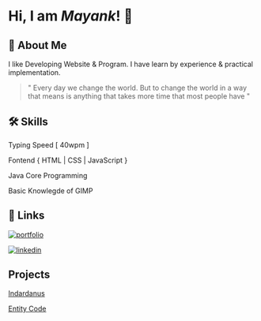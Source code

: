 # Hi, I am _Mayank_! 👋

## 🚀 About Me

I like Developing Website & Program.
I have learn by experience & practical implementation.

<!--

## Other Common Github Profile Sections
👩‍💻 I'm currently working on...

🧠 I'm currently learning...

👯‍♀️ I'm looking to collaborate on...

🤔 I'm looking for help with...

💬 Ask me about...

📫 How to reach me...

😄 Pronouns...

⚡️ Fun fact...


## 🔗 Links
[![portfolio](https://img.shields.io/badge/my_portfolio-000?style=for-the-badge&logo=ko-fi&logoColor=white)](https://katherineoelsner.com/)
[![linkedin](https://img.shields.io/badge/linkedin-0A66C2?style=for-the-badge&logo=linkedin&logoColor=white)](https://www.linkedin.com/)
[![twitter](https://img.shields.io/badge/twitter-1DA1F2?style=for-the-badge&logo=twitter&logoColor=white)](https://twitter.com/)

## 🛠 Skills
Javascript, HTML, CSS...

## Deployment

To deploy this project run

```bash
  npm run deploy
```

## Documentation

[Documentation](https://linktodocumentation)

## Screenshots

![App Screenshot](https://via.placeholder.com/468x300?text=App+Screenshot+Here)

-->


> " Every day we change the world. But to change the world in a way that means is anything that takes more time that most people have "

## 🛠 Skills

Typing Speed [ 40wpm ]

Fontend { HTML | CSS | JavaScript }

Java Core Programming

Basic Knowlegde of GIMP

## 🔗 Links

[![portfolio](https://img.shields.io/badge/my_portfolio-000?style=for-the-badge&logo=ko-fi&logoColor=white)](https://mastermayank.w3spaces.com/)

[![linkedin](https://img.shields.io/badge/linkedin-0A66C2?style=for-the-badge&logo=linkedin&logoColor=white)](https://www.linkedin.com/in/MasterMayank/)

## Projects

[Indardanus](https://mayankdevil.github.io/website-0/)

[Entity Code](https://mayankdevil.github.io/website-8/)
